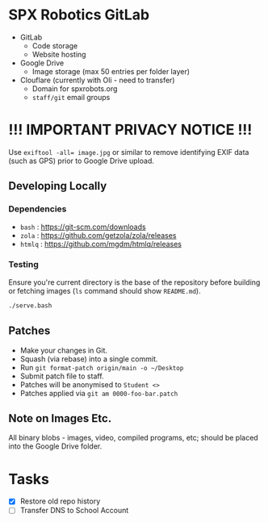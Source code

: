 # SPX Robotics GitLab

* GitLab
  * Code storage
  * Website hosting
* Google Drive
  * Image storage (max 50 entries per folder layer)
* Clouflare (currently with Oli - need to transfer)
    * Domain for spxrobots.org
  * `staff/git` email groups

# !!! IMPORTANT PRIVACY NOTICE !!!

Use `exiftool -all= image.jpg` or similar to remove identifying EXIF data (such as GPS) prior to Google Drive upload.

## Developing Locally

### Dependencies

* `bash` : <https://git-scm.com/downloads>
* `zola` : <https://github.com/getzola/zola/releases>
* `htmlq` : <https://github.com/mgdm/htmlq/releases>

### Testing

Ensure you're current directory is the base of the repository before building or fetching images (`ls` command should show `README.md`).

```sh
./serve.bash
```

## Patches

* Make your changes in Git.
* Squash (via rebase) into a single commit.
* Run `git format-patch origin/main -o ~/Desktop`
* Submit patch file to staff.
* Patches will be anonymised to `Student <>`
* Patches applied via `git am 0000-foo-bar.patch`

## Note on Images Etc.

All binary blobs - images, video, compiled programs, etc; should be placed into the Google Drive folder.

# Tasks

+ [x] Restore old repo history
+ [ ] Transfer DNS to School Account
